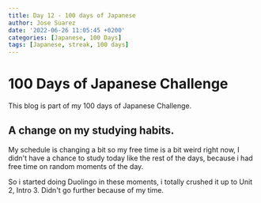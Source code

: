 ```yaml
---
title: Day 12 - 100 days of Japanese
author: Jose Suarez
date: '2022-06-26 11:05:45 +0200'
categories: [Japanese, 100 Days]
tags: [Japanese, streak, 100 days]
---
```


# 100 Days of Japanese Challenge
This blog is part of my 100 days of Japanese Challenge.

## A change on my studying habits.
My schedule is changing a bit so my free time is a bit weird right now, I didn't have a chance to study today like the rest of the days, because i had free time on random moments of the day.

So i started doing Duolingo in these moments, i totally crushed it up to Unit 2, Intro 3. Didn't go further because of my time.